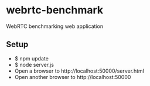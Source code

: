 webrtc-benchmark
================
WebRTC benchmarking web application

Setup
-----
* $ npm update
* $ node server.js
* Open a browser to http://localhost:50000/server.html
* Open another browser to http://localhost:50000
